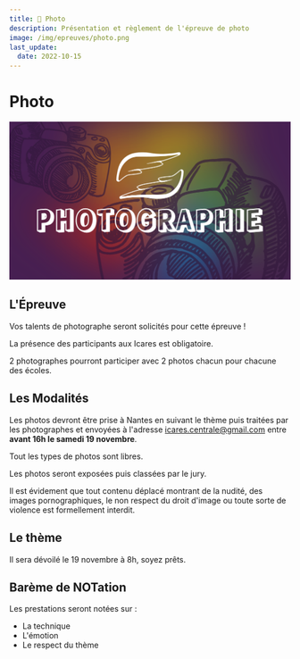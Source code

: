 ```yaml
---
title: 📸 Photo
description: Présentation et règlement de l'épreuve de photo
image: /img/epreuves/photo.png
last_update:
  date: 2022-10-15
---
```


# Photo

![](/img/epreuves/photo.png)

## L'Épreuve

Vos talents de photographe seront solicités pour cette épreuve !

La présence des participants aux Icares est obligatoire.

2 photographes pourront participer avec 2 photos chacun pour chacune des écoles.

## Les Modalités

Les photos devront être prise à Nantes en suivant le thème puis traitées par les photographes et envoyées à l'adresse [icares.centrale@gmail.com](mailto:icares.centrale@gmail.com) entre **avant 16h le samedi 19 novembre**.

Tout les types de photos sont libres. 

Les photos seront exposées puis classées par le jury.

Il est évidement que tout contenu déplacé montrant de la nudité, des images pornographiques, le non respect du droit d'image ou toute sorte de violence est formellement interdit.

## Le thème

Il sera dévoilé le 19 novembre à 8h, soyez prêts.

## Barème de NOTation

Les prestations seront notées sur :
* La technique
* L'émotion
* Le respect du thème
